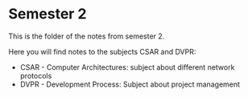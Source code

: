 # Semester 2

This is the folder of the notes from semester 2. 

Here you will find notes to the subjects CSAR and DVPR:
- CSAR - Computer Architectures: subject about different network protocols
- DVPR - Development Process: Subject about project management
